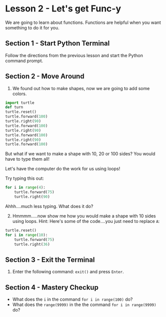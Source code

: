 # Lesson 2 - Let's get Func-y
We are going to learn about functions.  Functions are helpful when you want something to do it for you.

## Section 1 - Start Python Terminal
Follow the directions from the previous lesson and start the Python command prompt.

## Section 2 - Move Around
1. We found out how to make shapes, now we are going to add some colors.
```python
import turtle
def turn
turtle.reset()
turtle.forward(100)
turtle.right(90)
turtle.forward(100)
turtle.right(90)
turtle.forward(100)
turtle.right(90)
turtle.forward(100)
```

But what if we want to make a shape with 10, 20 or 100 sides?  You would have to type them all! 

Let's have the computer do the work for us using loops!

Try typing this out:
```python
for i in range(4):
    turtle.forward(75)
    turtle.right(90)
```

Ahhh....much less typing.  What does it do?

2. Hmmmm.....now show me how you would make a shape with 10 sides using loops.  Hint: Here's some of the code....you just need to replace `A`:
```python
turtle.reset()
for i in range(10):
    turtle.forward(75)
    turtle.right(36)
```

## Section 3 - Exit the Terminal
1. Enter the following command: `exit()` and press `Enter`.

## Section 4 - Mastery Checkup
- What does the `i` in the command `for i in range(100)` do?
- What does the `range(9999)` in the the command `for i in range(9999)` do?
